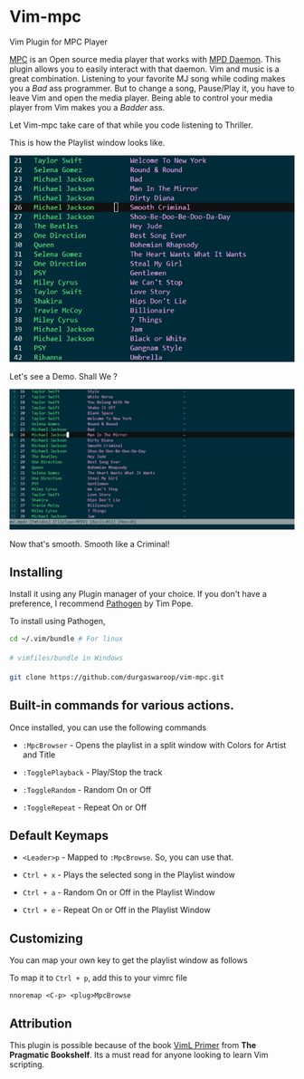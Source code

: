 # Vim-mpc
Vim Plugin for MPC Player

[MPC](https://www.musicpd.org/clients/mpc/) is an Open source media player that works with [MPD Daemon](https://www.musicpd.org/). This plugin allows you to easily interact with that daemon.
Vim and music is a great combination. Listening to your favorite MJ song while coding makes you a *Bad* ass programmer. But to change a song, Pause/Play it, you have to leave Vim and open the media player. Being able to control your media player from Vim makes you a *Badder* ass. 

Let Vim-mpc take care of that while you code listening to Thriller.

This is how the Playlist window looks like. 

![vim-mpc playlist image](https://github.com/durgaswaroop/vim-mpc/blob/master/PlaylistWindow.PNG)

Let's see a Demo. Shall We ?

![vim-mpc demo image](https://github.com/durgaswaroop/vim-mpc/blob/master/Animation.gif)

Now that's smooth. Smooth like a Criminal!

## Installing
Install it using any Plugin manager of your choice. If you don't have a preference, I recommend [Pathogen](https://github.com/tpope/vim-pathogen) by Tim Pope. 

To install using Pathogen, 

```bash
cd ~/.vim/bundle # For linux

# vimfiles/bundle in Windows

git clone https://github.com/durgaswaroop/vim-mpc.git
```

## Built-in commands for various actions.
Once installed, you can use the following commands

* `:MpcBrowser`     - Opens the playlist in a split window with Colors for Artist and Title

* `:TogglePlayback` - Play/Stop the track

* `:ToggleRandom`   - Random On or Off

* `:ToggleRepeat`   - Repeat On or Off

## Default Keymaps
* `<Leader>p` - Mapped to `:MpcBrowse`. So, you can use that. 

* `Ctrl + x` - Plays the selected song in the Playlist window

* `Ctrl + a` - Random On or Off in the Playlist Window

* `Ctrl + e` - Repeat On or Off in the Playlist Window

## Customizing
You can map your own key to get the playlist window as follows

To map it to `Ctrl + p`, add this to your vimrc file

```
nnoremap <C-p> <plug>MpcBrowse
```

## Attribution
This plugin is possible because of the book [VimL Primer](https://pragprog.com/book/bkviml/the-viml-primer) from **The Pragmatic Bookshelf**. Its a must read for anyone looking to learn Vim scripting. 

